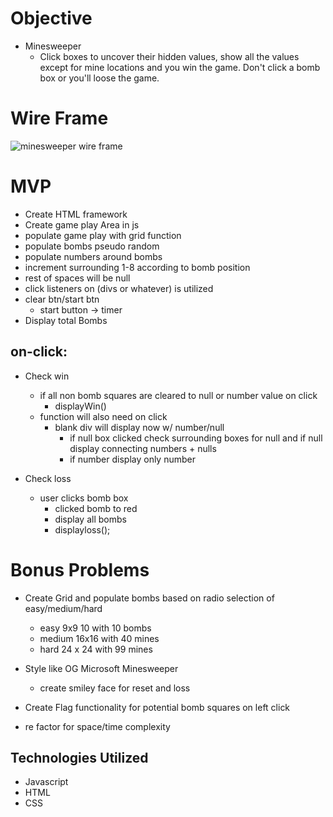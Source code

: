 # Objective
* Minesweeper
    * Click boxes to uncover their hidden values, show all the values except for mine locations and you win the game.  Don't click a bomb box or you'll loose the game. 

# Wire Frame
![minesweeper wire frame](https://imgur.com/pOMw3yX)

# MVP
* Create HTML framework
* Create game play Area in js
* populate game play with grid function
* populate bombs pseudo random
* populate numbers around bombs
* increment surrounding 1-8 according to bomb position 
* rest of spaces will be null
* click listeners on (divs or whatever) is utilized
* clear btn/start btn 
    * start button -> timer 
* Display total Bombs
## on-click:
* Check win 
    * if all non bomb squares are cleared to null or number value on click
        * displayWin()
    * function will also need on click
        * blank div will display now w/ number/null
            * if null box clicked check surrounding boxes for null and if null display connecting numbers + nulls
            * if number display only number

* Check loss
    * user clicks bomb box
        * clicked bomb to red
        * display all bombs
        * displayloss();


# Bonus Problems
* Create Grid and populate bombs based on radio selection of easy/medium/hard
    * easy 9x9 10 with 10 bombs
    * medium 16x16 with 40 mines
    * hard 24 x 24 with 99 mines
* Style like OG Microsoft Minesweeper
    * create smiley face for reset and loss
    
* Create Flag functionality for potential bomb squares on left click
* re factor for space/time complexity



## Technologies Utilized 
* Javascript
* HTML
* CSS